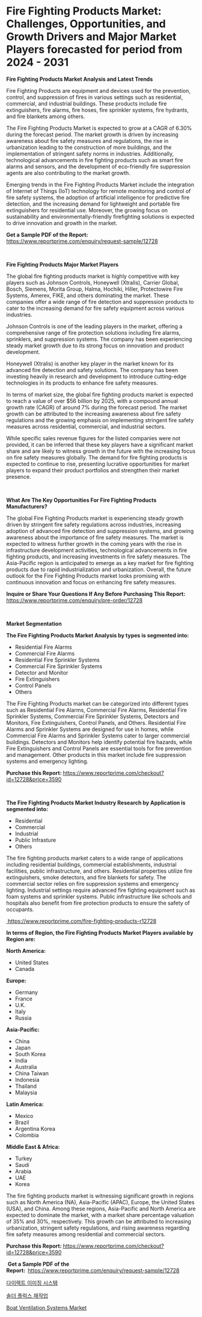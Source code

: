 <p><h1>Fire Fighting Products Market: Challenges, Opportunities, and Growth Drivers and Major Market Players forecasted for period from 2024 - 2031</h1></p><p><strong>Fire Fighting Products Market Analysis and Latest Trends</strong></p>
<p><p>Fire Fighting Products are equipment and devices used for the prevention, control, and suppression of fires in various settings such as residential, commercial, and industrial buildings. These products include fire extinguishers, fire alarms, fire hoses, fire sprinkler systems, fire hydrants, and fire blankets among others.</p><p>The Fire Fighting Products Market is expected to grow at a CAGR of 6.30% during the forecast period. The market growth is driven by increasing awareness about fire safety measures and regulations, the rise in urbanization leading to the construction of more buildings, and the implementation of stringent safety norms in industries. Additionally, technological advancements in fire fighting products such as smart fire alarms and sensors, and the development of eco-friendly fire suppression agents are also contributing to the market growth.</p><p>Emerging trends in the Fire Fighting Products Market include the integration of Internet of Things (IoT) technology for remote monitoring and control of fire safety systems, the adoption of artificial intelligence for predictive fire detection, and the increasing demand for lightweight and portable fire extinguishers for residential use. Moreover, the growing focus on sustainability and environmentally-friendly firefighting solutions is expected to drive innovation and growth in the market.</p></p>
<p><strong>Get a Sample PDF of the Report:&nbsp;</strong> <a href="https://www.reportprime.com/enquiry/request-sample/12728">https://www.reportprime.com/enquiry/request-sample/12728</a></p>
<p>&nbsp;</p>
<p><strong>Fire Fighting Products Major Market Players</strong></p>
<p><p>The global fire fighting products market is highly competitive with key players such as Johnson Controls, Honeywell (Xtralis), Carrier Global, Bosch, Siemens, Morita Group, Halma, Hochiki, Hiller, Protectowire Fire Systems, Amerex, FIKE, and others dominating the market. These companies offer a wide range of fire detection and suppression products to cater to the increasing demand for fire safety equipment across various industries.</p><p>Johnson Controls is one of the leading players in the market, offering a comprehensive range of fire protection solutions including fire alarms, sprinklers, and suppression systems. The company has been experiencing steady market growth due to its strong focus on innovation and product development.</p><p>Honeywell (Xtralis) is another key player in the market known for its advanced fire detection and safety solutions. The company has been investing heavily in research and development to introduce cutting-edge technologies in its products to enhance fire safety measures.</p><p>In terms of market size, the global fire fighting products market is expected to reach a value of over $56 billion by 2025, with a compound annual growth rate (CAGR) of around 7% during the forecast period. The market growth can be attributed to the increasing awareness about fire safety regulations and the growing emphasis on implementing stringent fire safety measures across residential, commercial, and industrial sectors.</p><p>While specific sales revenue figures for the listed companies were not provided, it can be inferred that these key players have a significant market share and are likely to witness growth in the future with the increasing focus on fire safety measures globally. The demand for fire fighting products is expected to continue to rise, presenting lucrative opportunities for market players to expand their product portfolios and strengthen their market presence.</p></p>
<p>&nbsp;</p>
<p><strong>What Are The Key Opportunities For Fire Fighting Products Manufacturers?</strong></p>
<p><p>The global Fire Fighting Products market is experiencing steady growth driven by stringent fire safety regulations across industries, increasing adoption of advanced fire detection and suppression systems, and growing awareness about the importance of fire safety measures. The market is expected to witness further growth in the coming years with the rise in infrastructure development activities, technological advancements in fire fighting products, and increasing investments in fire safety measures. The Asia-Pacific region is anticipated to emerge as a key market for fire fighting products due to rapid industrialization and urbanization. Overall, the future outlook for the Fire Fighting Products market looks promising with continuous innovation and focus on enhancing fire safety measures.</p></p>
<p><strong>Inquire or Share Your Questions If Any Before Purchasing This Report:</strong> <a href="https://www.reportprime.com/enquiry/pre-order/12728">https://www.reportprime.com/enquiry/pre-order/12728</a></p>
<p>&nbsp;</p>
<p><strong>Market Segmentation</strong></p>
<p><strong>The Fire Fighting Products Market Analysis by types is segmented into:</strong></p>
<p><ul><li>Residential Fire Alarms</li><li>Commercial Fire Alarms</li><li>Residential Fire Sprinkler Systems</li><li>Commercial Fire Sprinkler Systems</li><li>Detector and Monitor</li><li>Fire Extinguishers</li><li>Control Panels</li><li>Others</li></ul></p>
<p><p>The Fire Fighting Products market can be categorized into different types such as Residential Fire Alarms, Commercial Fire Alarms, Residential Fire Sprinkler Systems, Commercial Fire Sprinkler Systems, Detectors and Monitors, Fire Extinguishers, Control Panels, and Others. Residential Fire Alarms and Sprinkler Systems are designed for use in homes, while Commercial Fire Alarms and Sprinkler Systems cater to larger commercial buildings. Detectors and Monitors help identify potential fire hazards, while Fire Extinguishers and Control Panels are essential tools for fire prevention and management. Other products in this market include fire suppression systems and emergency lighting.</p></p>
<p><strong>Purchase this Report:&nbsp;</strong><a href="https://www.reportprime.com/checkout?id=12728&price=3590">https://www.reportprime.com/checkout?id=12728&price=3590</a></p>
<p>&nbsp;</p>
<p><strong>The Fire Fighting Products Market Industry Research by Application is segmented into:</strong></p>
<p><ul><li>Residential</li><li>Commercial</li><li>Industrial</li><li>Public Infrasture</li><li>Others</li></ul></p>
<p><p>The fire fighting products market caters to a wide range of applications including residential buildings, commercial establishments, industrial facilities, public infrastructure, and others. Residential properties utilize fire extinguishers, smoke detectors, and fire blankets for safety. The commercial sector relies on fire suppression systems and emergency lighting. Industrial settings require advanced fire fighting equipment such as foam systems and sprinkler systems. Public infrastructure like schools and hospitals also benefit from fire protection products to ensure the safety of occupants.</p></p>
<p><a href="https://www.reportprime.com/fire-fighting-products-r12728">&nbsp;https://www.reportprime.com/fire-fighting-products-r12728</a></p>
<p><strong>In terms of Region, the Fire Fighting Products Market Players available by Region are:</strong></p>
<p>
    <p> <strong> North America: </strong>
        <ul>
            <li>United States</li>
            <li>Canada</li>
        </ul>
        </p> 
    <p> <strong> Europe: </strong>
        <ul>
            <li>Germany</li>
            <li>France</li>
            <li>U.K.</li>
            <li>Italy</li>
            <li>Russia</li>
        </ul>
        </p> 
    <p> <strong> Asia-Pacific: </strong>
        <ul>
            <li>China</li>
            <li>Japan</li>
            <li>South Korea</li>
            <li>India</li>
            <li>Australia</li>
            <li>China Taiwan</li>
            <li>Indonesia</li>
            <li>Thailand</li>
            <li>Malaysia</li>
        </ul>
        </p> 
    <p> <strong> Latin America: </strong>
        <ul>
            <li>Mexico</li>
            <li>Brazil</li>
            <li>Argentina Korea</li>
            <li>Colombia</li>
        </ul>
        </p> 
    <p> <strong> Middle East & Africa: </strong>
        <ul>
            <li>Turkey</li>
            <li>Saudi</li>
            <li>Arabia</li>
            <li>UAE</li>
            <li>Korea</li>
        </ul>
    </p>
    </p>
<p><p>The fire fighting products market is witnessing significant growth in regions such as North America (NA), Asia-Pacific (APAC), Europe, the United States (USA), and China. Among these regions, Asia-Pacific and North America are expected to dominate the market, with a market share percentage valuation of 35% and 30%, respectively. This growth can be attributed to increasing urbanization, stringent safety regulations, and rising awareness regarding fire safety measures among residential and commercial sectors.</p></p>
<p><strong>Purchase this Report: </strong><a href="https://www.reportprime.com/checkout?id=12728&price=3590">https://www.reportprime.com/checkout?id=12728&price=3590</a></p>
<p>&nbsp;<strong>Get a Sample PDF of the Report:&nbsp;&nbsp;</strong><a href="https://www.reportprime.com/enquiry/request-sample/12728">https://www.reportprime.com/enquiry/request-sample/12728</a></p>
<p><strong></strong></p>
<p><p><a href="https://github.com/sougarounis/Market-Research-Report-List-4/blob/main/164854071905.md">다이렉트 이미징 시스템</a></p><p><a href="https://medium.com/@fly879567/%EB%8B%A4%EC%9D%8C-%EB%AC%B8%EC%9E%A5%EC%9D%84-%ED%95%9C%EA%B5%AD%EC%96%B4%EB%A1%9C-%EB%B2%88%EC%97%AD%ED%95%98%EC%8B%AD%EC%8B%9C%EC%98%A4-%EB%A6%AC%EC%9B%8C%ED%81%AC-%EC%86%94%EB%8D%94-%ED%94%8C%EB%9F%AD%EC%8A%A4-%EC%8B%9C%EC%9E%A5-%EC%8B%9C%EC%9E%A5-%EC%A0%90%EC%9C%A0%EC%9C%A8-%EC%8B%9C%EC%9E%A5-%EB%8F%99%ED%96%A5-%EB%B0%8F-%EB%AF%B8%EB%9E%98-%EC%84%B1%EC%9E%A5-%ED%83%90%EC%83%89-51dfaf1b8041">솔더 플럭스 재작업</a></p><p><a href="https://github.com/LibbySpencer2018/Market-Research-Report-List-1/blob/main/boat-ventilation-systems-market.md">Boat Ventilation Systems Market</a></p></p>